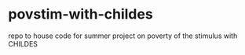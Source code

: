 # povstim-with-childes
repo to house code for summer project on poverty of the stimulus with CHILDES
